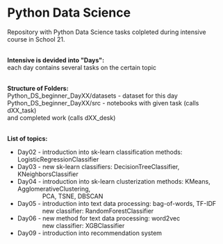 # Python Data Science
Repository with Python Data Science tasks colpleted during intensive course in School 21.
<br />
<br />

**Intensive is devided into "Days":<br />**
each day contains several tasks on the certain topic
<br />
<br />

**Structure of Folders:<br />**
Python_DS_beginner_DayXX/datasets - dataset for this day<br />
Python_DS_beginner_DayXX/src - notebooks with given task (calls dXX_task)<br />and completed work (calls dXX_desk)
<br />
<br />

**List of topics:<br />**
- Day02 - introduction into sk-learn classification methods: LogisticRegressionClassifier<br />
- Day03 - new sk-learn classifiers: DecisionTreeClassifier, KNeighborsClassifier<br />
- Day04 - introduction into sk-learn clusterization methods: KMeans, AgglomerativeClustering,<br />
&emsp;&emsp;&emsp;&ensp;&nbsp; PCA, TSNE, DBSCAN<br />
- Day05 - introduction into text data processing: bag-of-words, TF-IDF<br />
&emsp;&emsp;&emsp;&ensp;&nbsp; new classifier: RandomForestClassifier<br />
- Day06 - new method for text data processing: word2vec<br />
&emsp;&emsp;&emsp;&ensp;&nbsp; new classifier: XGBClassifier<br />
- Day09 - introduction into recommendation system
